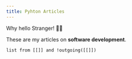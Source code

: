 ```yaml
---
title: Pyhton Articles
---
```


Why hello Stranger! 👋😀

These are my articles on **software development**.

```dataview
list from [[]] and !outgoing([[]])
```